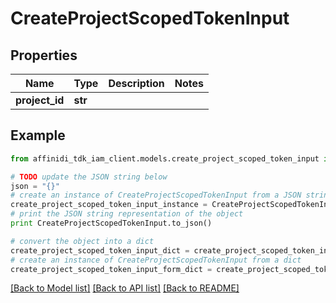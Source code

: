 # CreateProjectScopedTokenInput

## Properties

| Name           | Type    | Description | Notes |
| -------------- | ------- | ----------- | ----- |
| **project_id** | **str** |             |

## Example

```python
from affinidi_tdk_iam_client.models.create_project_scoped_token_input import CreateProjectScopedTokenInput

# TODO update the JSON string below
json = "{}"
# create an instance of CreateProjectScopedTokenInput from a JSON string
create_project_scoped_token_input_instance = CreateProjectScopedTokenInput.from_json(json)
# print the JSON string representation of the object
print CreateProjectScopedTokenInput.to_json()

# convert the object into a dict
create_project_scoped_token_input_dict = create_project_scoped_token_input_instance.to_dict()
# create an instance of CreateProjectScopedTokenInput from a dict
create_project_scoped_token_input_form_dict = create_project_scoped_token_input.from_dict(create_project_scoped_token_input_dict)
```

[[Back to Model list]](../README.md#documentation-for-models) [[Back to API list]](../README.md#documentation-for-api-endpoints) [[Back to README]](../README.md)
